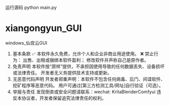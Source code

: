 运行源码
python main.py

# xiangongyun_GUI
windows_仙宫云GUI
1. 基本条款
✅ 本软件永久免费，允许个人和企业非商业用途使用。
❌ 禁止行为：
出售、出租或捆绑本软件盈利；
修改软件并声称自己是原作者。
2. 免责声明
本软件按“原样”提供，不承担因使用导致的任何数据丢失、设备损坏或法律责任。
开发者无义务提供技术支持或更新。
3. 无恶意代码声明
开发者郑重声明：本软件不包含任何病毒、后门、间谍软件、挖矿程序等恶意代码。
用户可通过[第三方检测工具/网址]自行验证（可选）。
4. 举报与责任
发现倒卖或安全问题请联系：wechat: KritaBlenderComfyui
违反本协议者，开发者保留追究法律责任的权利。
